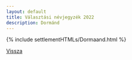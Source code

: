 ```yaml
---
layout: default
title: Választási névjegyzék 2022
description: Dormánd
---
```


{% include settlementHTMLs/Dormaand.html %}

[Vissza](./)